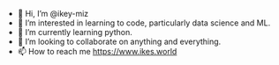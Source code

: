 - 👋 Hi, I’m @ikey-miz
- 👀 I’m interested in learning to code, particularly data science and ML.
- 🌱 I’m currently learning python.
- 💞️ I’m looking to collaborate on anything and everything.
- 📫 How to reach me https://www.ikes.world

<!---
ikey-miz/ikey-miz is a ✨ special ✨ repository because its `README.md` (this file) appears on your GitHub profile.
You can click the Preview link to take a look at your changes.
--->
